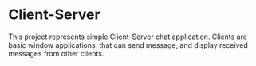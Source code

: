# Client-Server
 
This project represents simple Client-Server chat application. 
Clients are basic window applications, that can send message, and display received messages from other clients.
